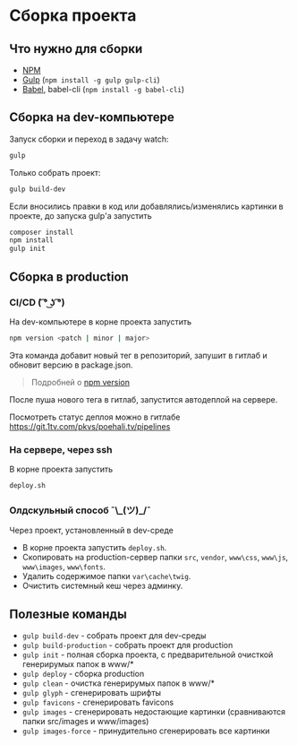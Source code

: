 # Сборка проекта 

## Что нужно для сборки
 * [NPM](https://www.npmjs.com/get-npm)
 * [Gulp](https://gulpjs.com/) (`npm install -g gulp gulp-cli`)
 * [Babel](https://babeljs.io/), babel-cli (`npm install -g babel-cli`)
 
## Сборка на dev-компьютере 

Запуск сборки и переход в задачу watch:
```bash
gulp
```

Только собрать проект:

```bash
gulp build-dev
```

Если вносились правки в код или добавлялись/изменялись картинки в проекте, 
до запуска gulp'а запустить 
```bash
composer install
npm install
gulp init
```

## Сборка в production

### CI/CD ( ͡° ͜ʖ ͡°)

На dev-компьютере в корне проекта запустить
```bash
npm version <patch | minor | major>
```

Эта команда добавит новый тег в репозиторий, 
запушит в гитлаб и обновит версию в package.json.

> Подробней о [npm version](https://docs.npmjs.com/cli/version)

После пуша нового тега в гитлаб, запустится автодеплой на сервере.

Посмотреть статус деплоя можно в гитлабе https://git.1tv.com/pkvs/poehali.tv/pipelines

### На сервере, через ssh
В корне проекта запустить 
```bash
deploy.sh
```


### Олдскульный способ ¯\\\_(ツ)_/¯

Через проект, установленный в dev-среде 
 * В корне проекта запустить `deploy.sh`.
 * Скопировать на production-сервер папки `src`, `vendor`, 
 `www\css`, `www\js`, `www\images`, `www\fonts`.
 * Удалить содержимое папки `var\cache\twig`.
 * Очистить системный кеш через админку.
 
 
## Полезные команды

 * `gulp build-dev` - собрать проект для dev-среды
 * `gulp build-production` - собрать проект для production
 * `gulp init` - полная сборка проекта, с предварительной очисткой генерирумых папок в www/*
 * `gulp deploy` - сборка production
 * `gulp clean` - очистка генерирумых папок в www/*
 * `gulp glyph` - сгенерировать шрифты
 * `gulp favicons` - сгенерировать favicons
 * `gulp images` - сгенерировать недостающие картинки (сравниваются папки src/images и www/images)
 * `gulp images-force` - принудительно сгенерировать все картинки
